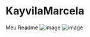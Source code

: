 # KayvilaMarcela
Meu Readme
![image](https://github.com/kayvilamarcela/Kayvilaarcela/assets/143215615/b0309c47-42d9-463c-88ac-b5fbb68e271c)
![image](https://github.com/kayvilamarcela/Kayvilaarcela/assets/143215615/f7ed86ca-fb21-460e-8bc8-a5808a0c8fe8)
